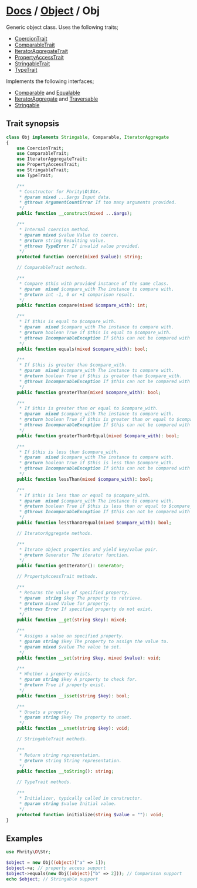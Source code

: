 # [Docs](../../README.md) / [Object](../Object.md) / Obj

Generic object class. Uses the following traits;

* [CoercionTrait](CoercionTrait.md)
* [ComparableTrait](ComparableTrait.md)
* [IteratorAggregateTrait](IteratorAggregateTrait.md)
* [PropertyAccessTrait](PropertyAccessTrait.md)
* [StringableTrait](StringableTrait.md)
* [TypeTrait](TypeTrait.md)

Implements the following interfaces;

* [Comparable](https://github.com/sirn-se/phrity-comparison) and [Equalable](https://github.com/sirn-se/phrity-comparison)
* [IteratorAggregate](https://www.php.net/manual/en/class.iteratoraggregate) and [Traversable](https://www.php.net/manual/en/class.traversable.php)
* [Stringable](https://www.php.net/manual/en/class.stringable)

## Trait synopsis

```php
class Obj implements Stringable, Comparable, IteratorAggregate
{
    use CoercionTrait;
    use ComparableTrait;
    use IteratorAggregateTrait;
    use PropertyAccessTrait;
    use StringableTrait;
    use TypeTrait;

    /**
     * Constructor for Phrity\O\Str.
     * @param mixed ...$args Input data.
     * @throws ArgumentCountError If too many arguments provided.
     */
    public function __construct(mixed ...$args);

    /**
     * Internal coercion method.
     * @param mixed $value Value to coerce.
     * @return string Resulting value.
     * @throws TypeError If invalid value provided.
     */
    protected function coerce(mixed $value): string;

    // ComparableTrait methods.

    /**
     * Compare $this with provided instance of the same class.
     * @param  mixed $compare_with The instance to compare with.
     * @return int -1, 0 or +1 comparison result.
     */
    public function compare(mixed $compare_with): int;

    /**
     * If $this is equal to $compare_with.
     * @param  mixed $compare_with The instance to compare with.
     * @return boolean True if $this is equal to $compare_with.
     * @throws IncomparableException If $this can not be compared with $compare_with.
     */
    public function equals(mixed $compare_with): bool;

    /**
     * If $this is greater than $compare_with.
     * @param  mixed $compare_with The instance to compare with.
     * @return boolean True if $this is greater than $compare_with.
     * @throws IncomparableException If $this can not be compared with $compare_with.
     */
    public function greaterThan(mixed $compare_with): bool;

    /**
     * If $this is greater than or equal to $compare_with.
     * @param  mixed $compare_with The instance to compare with.
     * @return boolean True if $this is greater than or equal to $compare_with.
     * @throws IncomparableException If $this can not be compared with $compare_with.
     */
    public function greaterThanOrEqual(mixed $compare_with): bool;

    /**
     * If $this is less than $compare_with.
     * @param  mixed $compare_with The instance to compare with.
     * @return boolean True if $this is less than $compare_with.
     * @throws IncomparableException If $this can not be compared with $compare_with.
     */
    public function lessThan(mixed $compare_with): bool;

    /**
     * If $this is less than or equal to $compare_with.
     * @param  mixed $compare_with The instance to compare with.
     * @return boolean True if $this is less than or equal to $compare_with.
     * @throws IncomparableException If $this can not be compared with $compare_with.
     */
    public function lessThanOrEqual(mixed $compare_with): bool;

    // IteratorAggregate methods.

    /**
     * Iterate object properties and yield key/value pair.
     * @return Generator The iterator function.
     */
    public function getIterator(): Generator;

    // PropertyAccessTrait methods.

    /**
     * Returns the value of specified property.
     * @param  string $key The property to retrieve.
     * @return mixed Value for property.
     * @throws Error If specified property do not exist.
     */
    public function __get(string $key): mixed;

    /**
     * Assigns a value on specified property.
     * @param string $key The property to assign the value to.
     * @param mixed $value The value to set.
     */
    public function __set(string $key, mixed $value): void;

    /**
     * Whether a property exists.
     * @param string $key A property to check for.
     * @return True if property exist.
     */
    public function __isset(string $key): bool;

    /**
     * Unsets a property.
     * @param string $key The property to unset.
     */
    public function __unset(string $key): void;

    // StringableTrait methods.

    /**
     * Return string representation.
     * @return string String representation.
     */
    public function __toString(): string;

    // TypeTrait methods.

    /**
     * Initializer, typically called in constructor.
     * @param string $value Initial value.
     */
    protected function initialize(string $value = ""): void;
}
```

## Examples

```php
use Phrity\O\Str;

$object = new Obj((object)["a" => 1]);
$object->a; // property access support
$object->equals(new Obj((object)["b" => 2])); // Comparison support
echo $object; // Stringable support
```
